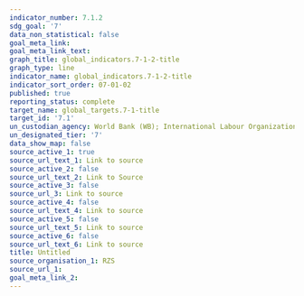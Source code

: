 ```yaml
---
indicator_number: 7.1.2
sdg_goal: '7'
data_non_statistical: false
goal_meta_link: 
goal_meta_link_text: 
graph_title: global_indicators.7-1-2-title
graph_type: line
indicator_name: global_indicators.7-1-2-title
indicator_sort_order: 07-01-02
published: true
reporting_status: complete
target_name: global_targets.7-1-title
target_id: '7.1'
un_custodian_agency: World Bank (WB); International Labour Organization (ILO)
un_designated_tier: '7'
data_show_map: false
source_active_1: true
source_url_text_1: Link to source
source_active_2: false
source_url_text_2: Link to Source
source_active_3: false
source_url_3: Link to source
source_active_4: false
source_url_text_4: Link to source
source_active_5: false
source_url_text_5: Link to source
source_active_6: false
source_url_text_6: Link to source
title: Untitled
source_organisation_1: RZS 
source_url_1:
goal_meta_link_2:
---
```


